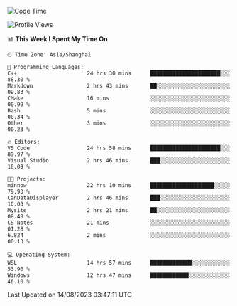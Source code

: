 <!--START_SECTION:waka-->
![Code Time](http://img.shields.io/badge/Code%20Time-1%2C154%20hrs%2016%20mins-blue)

![Profile Views](http://img.shields.io/badge/Profile%20Views-0-blue)

📊 **This Week I Spent My Time On** 

```text
🕑︎ Time Zone: Asia/Shanghai

💬 Programming Languages: 
C++                      24 hrs 30 mins      ██████████████████████░░░   88.30 % 
Markdown                 2 hrs 43 mins       ██░░░░░░░░░░░░░░░░░░░░░░░   09.83 % 
CMake                    16 mins             ░░░░░░░░░░░░░░░░░░░░░░░░░   00.99 % 
Bash                     5 mins              ░░░░░░░░░░░░░░░░░░░░░░░░░   00.34 % 
Other                    3 mins              ░░░░░░░░░░░░░░░░░░░░░░░░░   00.23 % 

🔥 Editors: 
VS Code                  24 hrs 58 mins      ██████████████████████░░░   89.97 % 
Visual Studio            2 hrs 46 mins       ███░░░░░░░░░░░░░░░░░░░░░░   10.03 % 

🐱‍💻 Projects: 
minnow                   22 hrs 10 mins      ████████████████████░░░░░   79.93 % 
CanDataDisplayer         2 hrs 46 mins       ███░░░░░░░░░░░░░░░░░░░░░░   10.03 % 
Mysite                   2 hrs 21 mins       ██░░░░░░░░░░░░░░░░░░░░░░░   08.48 % 
CS-Notes                 21 mins             ░░░░░░░░░░░░░░░░░░░░░░░░░   01.28 % 
6.824                    2 mins              ░░░░░░░░░░░░░░░░░░░░░░░░░   00.13 % 

💻 Operating System: 
WSL                      14 hrs 57 mins      █████████████░░░░░░░░░░░░   53.90 % 
Windows                  12 hrs 47 mins      ████████████░░░░░░░░░░░░░   46.10 % 
```


 Last Updated on 14/08/2023 03:47:11 UTC
<!--END_SECTION:waka-->
